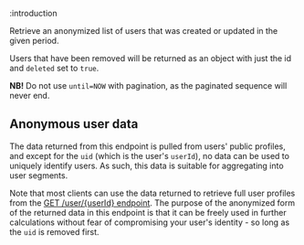 :introduction

Retrieve an anonymized list of users that was created or updated in the given
period.

Users that have been removed will be returned as an object with just the id and
`deleted` set to `true`.

**NB!** Do not use `until=NOW` with pagination, as the paginated sequence will
never end.

## Anonymous user data

The data returned from this endpoint is pulled from users' public profiles, and
except for the `uid` (which is the user's `userId`), no data can be used to
uniquely identify users. As such, this data is suitable for aggregating into
user segments.

Note that most clients can use the data returned to retrieve full user profiles
from the [GET /user/{userId} endpoint](/endpoints/GET/user/{userId}). The
purpose of the anonymized form of the returned data in this endpoint is that it
can be freely used in further calculations without fear of compromising your
user's identity - so long as the `uid` is removed first.
